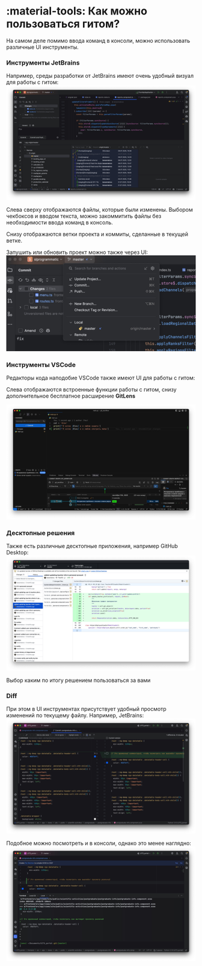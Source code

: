 # :material-tools: Как можно пользоваться гитом?

На самом деле помимо ввода команд в консоли, можно использовать различные UI инструменты.

### Инструменты JetBrains

Например, среды разработки от JetBrains имеют очень удобный визуал для работы с гитом:
![JB](../images/git/JBUI.jpg)

Слева сверху отображаются файлы, которые были изменены. Выбором чекбоксов и вводом текста, можно закоммитить файлы без необходимости ввода команд в консоль.

Снизу отображаются ветки проекта и коммиты, сделанные в текущей ветке.

Запушить или обновить проект можно также через UI:
![JB](../images/git/JBUI2.jpg)

### Инструменты VSCode

Редакторы кода наподобие VSCode также имеют UI для работы с гитом:

Слева отображаются встроенные функции работы с гитом, снизу дополнительное бесплатное расширение **GitLens**

![VS](../images/git/VSUI1.jpg)

### Десктопные решения

Также есть различные десктопные приложения, например GitHub Desktop:
![Desktop](../images/git/DesktopGit.jpg)

Выбор каким по итогу решением пользоваться за вами

### Diff

При этом в UI инструментах присутствует удобный просмотр изменений по текущему файлу. Например, JetBrains:
![Diff](../images/git/diff1.jpg)

Подобное можно посмотреть и в консоли, однако это менее наглядно:
![Diff](../images/git/diff2.jpg)
